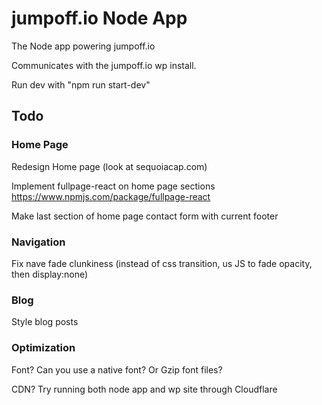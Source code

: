# jumpoff.io Node App
The Node app powering jumpoff.io

Communicates with the jumpoff.io wp install.

Run dev with "npm run start-dev"

## Todo

### Home Page
Redesign Home page (look at sequoiacap.com)

Implement fullpage-react on home page sections
https://www.npmjs.com/package/fullpage-react

Make last section of home page contact form with current footer

### Navigation
Fix nave fade clunkiness (instead of css transition, us JS to fade opacity, then display:none)

### Blog
Style blog posts

### Optimization
Font? Can you use a native font? Or Gzip font files?

CDN? Try running both node app and wp site through Cloudflare






